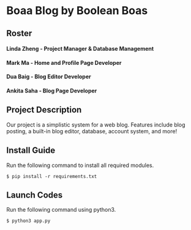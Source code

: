 # Boaa Blog by Boolean Boas

## Roster

#### Linda Zheng - Project Manager & Database Management

#### Mark Ma - Home and Profile Page Developer

#### Dua Baig - Blog Editor Developer

#### Ankita Saha - Blog Page Developer

## Project Description

Our project is a simplistic system for a web blog. Features include blog posting, a built-in blog editor, database, account system, and more!

## Install Guide

Run the following command to install all required modules.
```
$ pip install -r requirements.txt
```

## Launch Codes

Run the following command using python3.

```py
$ python3 app.py
```



